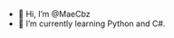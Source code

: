 - 👋 Hi, I’m @MaeCbz
- 🌱 I’m currently learning Python and C#.


<!---
MaeCbz/MaeCbz is a ✨ special ✨ repository because its `README.md` (this file) appears on your GitHub profile.
You can click the Preview link to take a look at your changes.
--->
